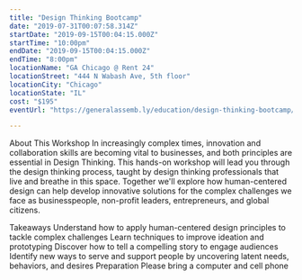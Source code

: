 ```yaml
---
title: "Design Thinking Bootcamp"
date: "2019-07-31T00:07:58.314Z"
startDate: "2019-09-15T00:04:15.000Z"
startTime: "10:00pm"
endDate: "2019-09-15T00:04:15.000Z"
endTime: "8:00pm"
locationName: "GA Chicago @ Rent 24"
locationStreet: "444 N Wabash Ave, 5th floor"
locationCity: "Chicago"
locationState: "IL"
cost: "$195"
eventUrl: "https://generalassemb.ly/education/design-thinking-bootcamp/chicago/78164"

---
```


About This Workshop
In increasingly complex times, innovation and collaboration skills are becoming vital to businesses, and both principles are essential in Design Thinking. This hands-on workshop will lead you through the design thinking process, taught by design thinking professionals that live and breathe in this space. Together we'll explore how human-centered design can help develop innovative solutions for the complex challenges we face as businesspeople, non-profit leaders, entrepreneurs, and global citizens.

Takeaways
Understand how to apply human-centered design principles to tackle complex challenges
Learn techniques to improve ideation and prototyping
Discover how to tell a compelling story to engage audiences
Identify new ways to serve and support people by uncovering latent needs, behaviors, and desires
Preparation
Please bring a computer and cell phone

